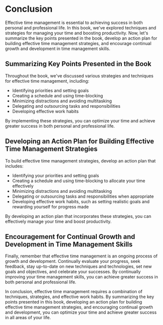 # Conclusion

Effective time management is essential to achieving success in both personal and professional life. In this book, we've explored techniques and strategies for managing your time and boosting productivity. Now, let's summarize the key points presented in the book, develop an action plan for building effective time management strategies, and encourage continual growth and development in time management skills.

Summarizing Key Points Presented in the Book
--------------------------------------------

Throughout the book, we've discussed various strategies and techniques for effective time management, including:

* Identifying priorities and setting goals
* Creating a schedule and using time-blocking
* Minimizing distractions and avoiding multitasking
* Delegating and outsourcing tasks and responsibilities
* Developing effective work habits

By implementing these strategies, you can optimize your time and achieve greater success in both personal and professional life.

Developing an Action Plan for Building Effective Time Management Strategies
---------------------------------------------------------------------------

To build effective time management strategies, develop an action plan that includes:

* Identifying your priorities and setting goals
* Creating a schedule and using time-blocking to allocate your time effectively
* Minimizing distractions and avoiding multitasking
* Delegating or outsourcing tasks and responsibilities when appropriate
* Developing effective work habits, such as setting realistic goals and rewarding yourself for progress made

By developing an action plan that incorporates these strategies, you can effectively manage your time and boost productivity.

Encouragement for Continual Growth and Development in Time Management Skills
----------------------------------------------------------------------------

Finally, remember that effective time management is an ongoing process of growth and development. Continually evaluate your progress, seek feedback, stay up-to-date on new techniques and technologies, set new goals and objectives, and celebrate your successes. By continually improving your time management skills, you can achieve greater success in both personal and professional life.

In conclusion, effective time management requires a combination of techniques, strategies, and effective work habits. By summarizing the key points presented in this book, developing an action plan for building effective time management strategies, and encouraging continual growth and development, you can optimize your time and achieve greater success in all areas of your life.